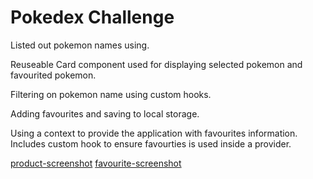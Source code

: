 # Pokedex Challenge

Listed out pokemon names using.

Reuseable Card component used for displaying selected pokemon and favourited pokemon.

Filtering on pokemon name using custom hooks.

Adding favourites and saving to local storage.

Using a context to provide the application with favourites information. Includes custom hook
to ensure favourties is used inside a provider.

[product-screenshot]
[favourite-screenshot]

[product-screenshot]: ./example.png
[favourite-screenshot]: ./favourites.png
